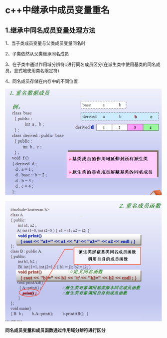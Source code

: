 # c++中继承中成员变量重名

## 1.继承中同名成员变量处理方法

1、当子类成员变量与父类成员变量同名时

2、子类依然从父类继承同名成员

3、在子类中通过作用域分辨符::进行同名成员区分\(在派生类中使用基类的同名成员，显式地使用类名限定符\)

4、同名成员存储在内存中的不同位置

![](../.gitbook/assets/markdown-img-paste-20180525153350438.png)

![](../.gitbook/assets/markdown-img-paste-20180525153403892.png)

**同名成员变量和成员函数通过作用域分辨符进行区分**

